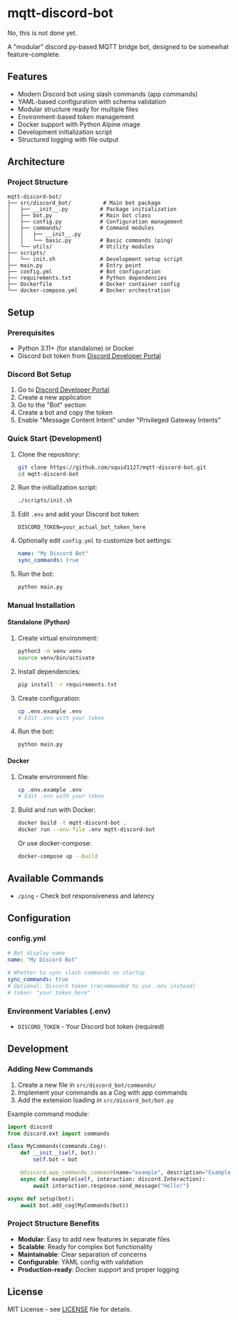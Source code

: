 # mqtt-discord-bot

No, this is not done yet.

A "modular" discord.py-based MQTT bridge bot, designed to be somewhat feature-complete.

## Features

- Modern Discord bot using slash commands (app commands)
- YAML-based configuration with schema validation
- Modular structure ready for multiple files
- Environment-based token management
- Docker support with Python Alpine image
- Development initialization script
- Structured logging with file output

## Architecture

### Project Structure

```
mqtt-discord-bot/
├── src/discord_bot/          # Main bot package
│   ├── __init__.py          # Package initialization
│   ├── bot.py               # Main bot class
│   ├── config.py            # Configuration management
│   ├── commands/            # Command modules
│   │   ├── __init__.py
│   │   └── basic.py         # Basic commands (ping)
│   └── utils/               # Utility modules
├── scripts/
│   └── init.sh              # Development setup script
├── main.py                  # Entry point
├── config.yml               # Bot configuration
├── requirements.txt         # Python dependencies
├── Dockerfile               # Docker container config
└── docker-compose.yml       # Docker orchestration
```

## Setup

### Prerequisites

- Python 3.11+ (for standalone) or Docker
- Discord bot token from [Discord Developer Portal](https://discord.com/developers/applications)

### Discord Bot Setup

1. Go to [Discord Developer Portal](https://discord.com/developers/applications)
2. Create a new application
3. Go to the "Bot" section
4. Create a bot and copy the token
5. Enable "Message Content Intent" under "Privileged Gateway Intents"

### Quick Start (Development)

1. Clone the repository:

   ```bash
   git clone https://github.com/squid1127/mqtt-discord-bot.git
   cd mqtt-discord-bot
   ```

2. Run the initialization script:

   ```bash
   ./scripts/init.sh
   ```

3. Edit `.env` and add your Discord bot token:

   ```env
   DISCORD_TOKEN=your_actual_bot_token_here
   ```

4. Optionally edit `config.yml` to customize bot settings:

   ```yaml
   name: "My Discord Bot"
   sync_commands: true
   ```

5. Run the bot:
   ```bash
   python main.py
   ```

### Manual Installation

#### Standalone (Python)

1. Create virtual environment:

   ```bash
   python3 -m venv venv
   source venv/bin/activate
   ```

2. Install dependencies:

   ```bash
   pip install -r requirements.txt
   ```

3. Create configuration:

   ```bash
   cp .env.example .env
   # Edit .env with your token
   ```

4. Run the bot:
   ```bash
   python main.py
   ```

#### Docker

1. Create environment file:

   ```bash
   cp .env.example .env
   # Edit .env with your token
   ```

2. Build and run with Docker:

   ```bash
   docker build -t mqtt-discord-bot .
   docker run --env-file .env mqtt-discord-bot
   ```

   Or use docker-compose:

   ```bash
   docker-compose up --build
   ```

## Available Commands

- `/ping` - Check bot responsiveness and latency

## Configuration

### config.yml

```yaml
# Bot display name
name: "My Discord Bot"

# Whether to sync slash commands on startup
sync_commands: true
# Optional: Discord token (recommended to use .env instead)
# token: "your_token_here"
```

### Environment Variables (.env)

- `DISCORD_TOKEN` - Your Discord bot token (required)

## Development

### Adding New Commands

1. Create a new file in `src/discord_bot/commands/`
2. Implement your commands as a Cog with app commands
3. Add the extension loading in `src/discord_bot/bot.py`

Example command module:

```python
import discord
from discord.ext import commands

class MyCommands(commands.Cog):
    def __init__(self, bot):
        self.bot = bot

    @discord.app_commands.command(name="example", description="Example command")
    async def example(self, interaction: discord.Interaction):
        await interaction.response.send_message("Hello!")

async def setup(bot):
    await bot.add_cog(MyCommands(bot))
```

### Project Structure Benefits

- **Modular**: Easy to add new features in separate files
- **Scalable**: Ready for complex bot functionality
- **Maintainable**: Clear separation of concerns
- **Configurable**: YAML config with validation
- **Production-ready**: Docker support and proper logging

## License

MIT License - see [LICENSE](LICENSE) file for details.
